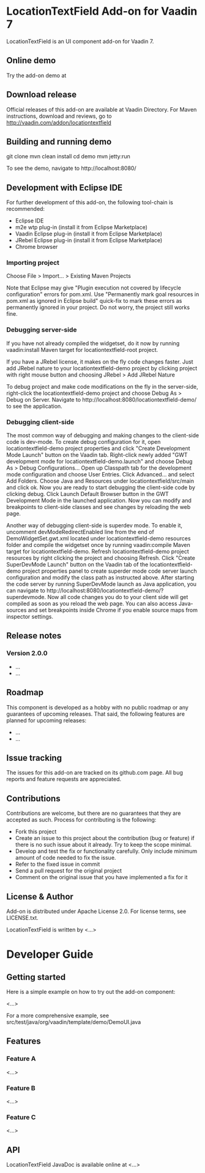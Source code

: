# LocationTextField Add-on for Vaadin 7

LocationTextField is an UI component add-on for Vaadin 7.

## Online demo

Try the add-on demo at <url of the online demo>

## Download release

Official releases of this add-on are available at Vaadin Directory. For Maven instructions, download and reviews, go to http://vaadin.com/addon/locationtextfield

## Building and running demo

git clone <url of the LocationTextField repository>
mvn clean install
cd demo
mvn jetty:run

To see the demo, navigate to http://localhost:8080/

## Development with Eclipse IDE

For further development of this add-on, the following tool-chain is recommended:
- Eclipse IDE
- m2e wtp plug-in (install it from Eclipse Marketplace)
- Vaadin Eclipse plug-in (install it from Eclipse Marketplace)
- JRebel Eclipse plug-in (install it from Eclipse Marketplace)
- Chrome browser

### Importing project

Choose File > Import... > Existing Maven Projects

Note that Eclipse may give "Plugin execution not covered by lifecycle configuration" errors for pom.xml. Use "Permanently mark goal resources in pom.xml as ignored in Eclipse build" quick-fix to mark these errors as permanently ignored in your project. Do not worry, the project still works fine. 

### Debugging server-side

If you have not already compiled the widgetset, do it now by running vaadin:install Maven target for locationtextfield-root project.

If you have a JRebel license, it makes on the fly code changes faster. Just add JRebel nature to your locationtextfield-demo project by clicking project with right mouse button and choosing JRebel > Add JRebel Nature

To debug project and make code modifications on the fly in the server-side, right-click the locationtextfield-demo project and choose Debug As > Debug on Server. Navigate to http://localhost:8080/locationtextfield-demo/ to see the application.

### Debugging client-side

The most common way of debugging and making changes to the client-side code is dev-mode. To create debug configuration for it, open locationtextfield-demo project properties and click "Create Development Mode Launch" button on the Vaadin tab. Right-click newly added "GWT development mode for locationtextfield-demo.launch" and choose Debug As > Debug Configurations... Open up Classpath tab for the development mode configuration and choose User Entries. Click Advanced... and select Add Folders. Choose Java and Resources under locationtextfield/src/main and click ok. Now you are ready to start debugging the client-side code by clicking debug. Click Launch Default Browser button in the GWT Development Mode in the launched application. Now you can modify and breakpoints to client-side classes and see changes by reloading the web page. 

Another way of debugging client-side is superdev mode. To enable it, uncomment devModeRedirectEnabled line from the end of DemoWidgetSet.gwt.xml located under locationtextfield-demo resources folder and compile the widgetset once by running vaadin:compile Maven target for locationtextfield-demo. Refresh locationtextfield-demo project resources by right clicking the project and choosing Refresh. Click "Create SuperDevMode Launch" button on the Vaadin tab of the locationtextfield-demo project properties panel to create superder mode code server launch configuration and modify the class path as instructed above. After starting the code server by running SuperDevMode launch as Java application, you can navigate to http://localhost:8080/locationtextfield-demo/?superdevmode. Now all code changes you do to your client side will get compiled as soon as you reload the web page. You can also access Java-sources and set breakpoints inside Chrome if you enable source maps from inspector settings. 

 
## Release notes

### Version 2.0.0
- ...
- ...

## Roadmap

This component is developed as a hobby with no public roadmap or any guarantees of upcoming releases. That said, the following features are planned for upcoming releases:
- ...
- ...

## Issue tracking

The issues for this add-on are tracked on its github.com page. All bug reports and feature requests are appreciated. 

## Contributions

Contributions are welcome, but there are no guarantees that they are accepted as such. Process for contributing is the following:
- Fork this project
- Create an issue to this project about the contribution (bug or feature) if there is no such issue about it already. Try to keep the scope minimal.
- Develop and test the fix or functionality carefully. Only include minimum amount of code needed to fix the issue.
- Refer to the fixed issue in commit
- Send a pull request for the original project
- Comment on the original issue that you have implemented a fix for it

## License & Author

Add-on is distributed under Apache License 2.0. For license terms, see LICENSE.txt.

LocationTextField is written by <...>

# Developer Guide

## Getting started

Here is a simple example on how to try out the add-on component:

<...>

For a more comprehensive example, see src/test/java/org/vaadin/template/demo/DemoUI.java

## Features

### Feature A

<...>

### Feature B

<...>

### Feature C

<...>

## API

LocationTextField JavaDoc is available online at <...>